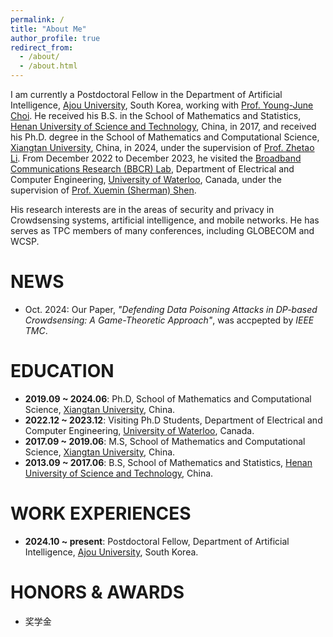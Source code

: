 ```yaml
---
permalink: /
title: "About Me"
author_profile: true
redirect_from: 
  - /about/
  - /about.html
---
```


I am currently a Postdoctoral Fellow in the Department of Artificial Intelligence, [Ajou University](https://www.ajou.ac.kr/en/index.do), South Korea, working with [Prof. Young-June Choi](https://sites.google.com/site/yjchoiajou/). He received his B.S. in the School of Mathematics and Statistics, [Henan University of Science and Technology](https://www.haust.edu.cn/), China, in 2017, and received his Ph.D. degree in the School of Mathematics and Computational Science, [Xiangtan University](https://www.xtu.edu.cn/), China, in 2024, under the supervision of [Prof. Zhetao Li](https://faculty.jnu.edu.cn/xxkxjsxy/lzt3/list.htm). From December 2022 to December 2023, he visited the [Broadband Communications Research (BBCR) Lab](https://uwaterloo.ca/broadband-communications-research-lab/), Department of Electrical and Computer Engineering, [University of Waterloo](https://uwaterloo.ca/), Canada, under the supervision of [Prof. Xuemin (Sherman) Shen](https://uwaterloo.ca/centre-automotive-research/profiles/xuemin-sherman-shen).

His research interests are in the areas of security and privacy in Crowdsensing systems, artificial intelligence, and mobile networks. He has serves as TPC members of many conferences, including GLOBECOM and WCSP.

NEWS
======
- Oct. 2024: Our Paper, *"Defending Data Poisoning Attacks in DP-based Crowdsensing: A Game-Theoretic Approach"*, was accpepted by *IEEE TMC*.  

EDUCATION
======
- **2019.09 ~ 2024.06**: Ph.D, School of Mathematics and Computational Science, [Xiangtan University](https://www.xtu.edu.cn/), China.
- **2022.12 ~ 2023.12**: Visiting Ph.D Students, Department of Electrical and Computer Engineering, [University of Waterloo](https://uwaterloo.ca/), Canada.
- **2017.09 ~ 2019.06**: M.S, School of Mathematics and Computational Science, [Xiangtan University](https://www.xtu.edu.cn/), China.
- **2013.09 ~ 2017.06**: B.S, School of Mathematics and Statistics, [Henan University of Science and Technology](https://www.haust.edu.cn/), China.

WORK EXPERIENCES 
======
- **2024.10 ~ present**: Postdoctoral Fellow, Department of Artificial Intelligence, [Ajou University](https://www.ajou.ac.kr/en/index.do), South Korea.

HONORS & AWARDS 
======
- 奖学金
